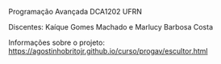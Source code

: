 Programação Avançada DCA1202 UFRN

Discentes: Kaíque Gomes Machado e
           Marlucy Barbosa Costa


Informações sobre o projeto: https://agostinhobritojr.github.io/curso/progav/escultor.html
